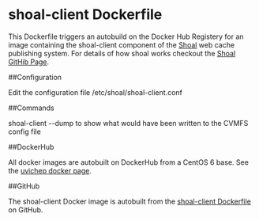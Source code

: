 # shoal-client Dockerfile

This Dockerfile triggers an autobuild on the Docker Hub Registery for an image containing the shoal-client component of the [Shoal](https://github.com/hep-gc/shoal) web cache publishing system. For details of how shoal works checkout the [Shoal GitHib Page](https://github.com/hep-gc/shoal).

##Configuration

Edit the configuration file /etc/shoal/shoal-client.conf

##Commands

shoal-client --dump to show what would have been written to the CVMFS config file

##DockerHub

All docker images are autobuilt on DockerHub from a CentOS 6 base. See the  [uvichep docker page](https://registry.hub.docker.com/repos/uvichep/).


##GitHub

The shoal-client Docker image is autobuilt from the [shoal-client Dockerfile](https://github.com/hep-gc/docker-shoal/blob/master/shoal-client/Dockerfile) on GitHub.

